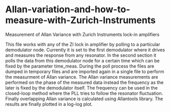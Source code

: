 # Allan-variation-and-how-to-measure-with-Zurich-Instruments
Measurement of Allan Variance with Zurich Instruments lock-in amplifiers

This file works with any of the ZI lock in amplifier by polling to a particular demodulator node. Currently it is set to the first demodulator where it drives and measures the response from any resonator. In the second section it polls the data from this demodulator node for a certain time which can be fixed by the parameter time_meas. During the poll process the files are dumped in temporary files and are imported again in a single file to perform the measurment of Allan variance. The Allan variance measurements are performed on the phase of the measured data instead the frequency as the later is fixed by the demodulator itself. The frequency can be used in the closed-loop method where the PLL tries to follow the resonator fluctuation. Finally overlapping Allan variance is calculated using Allantools library. The results are finally plotted in a log-log plot.
